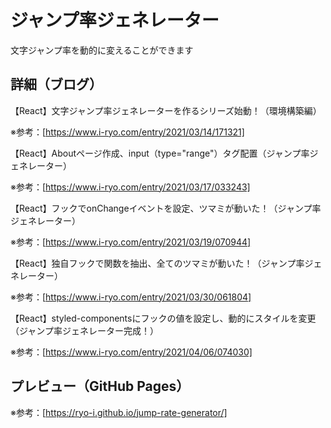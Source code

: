 # ジャンプ率ジェネレーター

文字ジャンプ率を動的に変えることができます


## 詳細（ブログ）

【React】文字ジャンプ率ジェネレーターを作るシリーズ始動！（環境構築編）

※参考：[https://www.i-ryo.com/entry/2021/03/14/171321]

【React】Aboutページ作成、input（type="range"）タグ配置（ジャンプ率ジェネレーター）

※参考：[https://www.i-ryo.com/entry/2021/03/17/033243]

【React】フックでonChangeイベントを設定、ツマミが動いた！（ジャンプ率ジェネレーター）

※参考：[https://www.i-ryo.com/entry/2021/03/19/070944]

【React】独自フックで関数を抽出、全てのツマミが動いた！（ジャンプ率ジェネレーター）

※参考：[https://www.i-ryo.com/entry/2021/03/30/061804]

【React】styled-componentsにフックの値を設定し、動的にスタイルを変更（ジャンプ率ジェネレーター完成！）

※参考：[https://www.i-ryo.com/entry/2021/04/06/074030]

## プレビュー（GitHub Pages）

※参考：[https://ryo-i.github.io/jump-rate-generator/]